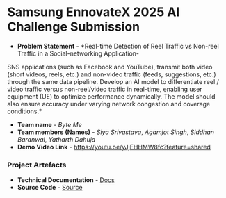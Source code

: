 # Samsung EnnovateX 2025 AI Challenge Submission

- **Problem Statement** - *Real-time Detection of Reel Traffic vs Non-reel Traffic in a Social-networking Application-

SNS applications (such as Facebook and YouTube), transmit both video (short videos, reels, etc.) and non-video traffic (feeds, suggestions, etc.) through the same data pipeline. Develop an AI model to differentiate reel / video traffic versus non-reel/video traffic in real-time, enabling user equipment (UE) to optimize performance dynamically. The model should also ensure accuracy under varying network congestion and coverage conditions.*
- **Team name** - *Byte Me*
- **Team members (Names)** - *Siya Srivastava*, *Agamjot Singh*, *Siddhan Baranwal*, *Yatharth Dahuja* 
- **Demo Video Link** - https://youtu.be/yJjFHHMW8fc?feature=shared


### Project Artefacts

- **Technical Documentation** - [Docs](docs) 
- **Source Code** - [Source](src) 


